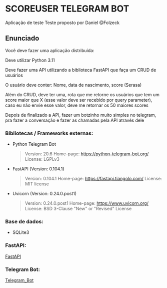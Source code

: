 # SCOREUSER TELEGRAM BOT
Aplicação de teste
Teste proposto por Daniel @Folzeck

## Enunciado
Você deve fazer uma aplicação distribuída:

Deve utilizar Python 3.11 

Deve fazer uma API utilizando a biblioteca FastAPI que faça um CRUD de usuários 

O usuário deve conter:
Nome, data de nascimento, score (Serasa)

Além do CRUD, deve ter uma, rota que me retorne os usuários que tem um score maior que X (esse valor deve ser recebido por query parameter), caso eu não envie esse valor, deve me retornar os 50 maiores scores 


Depois de finalizado a API, fazer um botzinho muito simples no telegram, pra fazer a conversação e fazer as chamadas pela API através dele

### Bibliotecas / Frameworks externas:
* Python Telegram Bot
    > Version: 20.6
    > Home-page: https://python-telegram-bot.org/
    > License: LGPLv3

* FastAPI (Version: 0.104.1)
    > Version: 0.104.1
    > Home-page: https://fastapi.tiangolo.com/
    > License: MIT license

* Uvicorn (Version: 0.24.0.post1)
    > Version: 0.24.0.post1
    > Home-page: https://www.uvicorn.org/
    > License: BSD 3-Clause "New" or "Revised" License

### Base de dados:
* SQLite3

### FastAPI:
[FastAPI](/docs/FASTAPI.md)

### Telegram Bot:
[Telegram_Bot](/docs/TELEGRAMBOT.md)